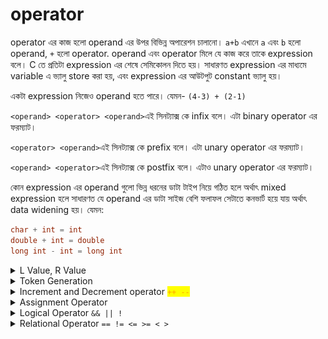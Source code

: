 # operator

operator এর কাজ হলো operand এর উপর বিভিন্ন অপারেশন চালানো। `a+b`⁠ এখানে `a` এবং `b` হলো operand, `+` হলো operator. operand এবং operator মিলে যে কাজ করে তাকে expression বলে। C তে প্রতিটা expression এর শেষে সেমিকোলন দিতে হয়। সাধারণত expression এর মাধ্যমে variable এ ভ্যালু store করা হয়,  এবং expression এর আউটপুট constant ভ্যালু হয়।

&#x20;একটা expression নিজেও operand হতে পারে। যেমন- `(4-3) + (2-1)`

`<operand> <operator> <operand>`এই সিনট্যাক্স কে infix বলে। এটা binary operator এর ফরম্যাট। &#x20;

`<operator> <operand>`এই সিনট্যাক্স কে prefix বলে। এটা unary operator এর ফরম্যাট। &#x20;

`<operand> <operator>`এই সিনট্যাক্স কে postfix বলে। এটাও unary operator এর ফরম্যাট। &#x20;

কোন expression এর operand গুলো ভিন্ন ধরনের ডাটা টাইপ নিয়ে গঠিত হলে অর্থাৎ mixed expression হলে সাধারণত যে operand এর ডাটা সাইজ বেশি ফলাফল সেটাতে কনভার্ট হয়ে যায় অর্থাৎ data widening হয়। যেমন:&#x20;

```c
char + int = int
double + int = double
long int - int = long int
```



<details>

<summary>L Value, R Value</summary>

lvalue মানে হলো এটা data store করতে পারে, এর একটা মেমোরি এড্রেস আছে, এবং এটা অবশ্যই একটা variable হবে, কোনোরকম constant, expression, function হবে না।

rvalue তে কোনোরকম data store করার সক্ষমতা থাকেনা, এগুলো constant, expression, function হয়।

</details>

<details>

<summary>Token Generation</summary>

Compilation process এর প্রথম ধাপ Lexical analysis. Lexical analyzer(source code স্ক্যান করে)  token এ কনভার্ট করে (যদি lexemes পাওয়া যায়)।  lexemes=  meaningful sequence of characters (highest). C তে বিভিন্ন ধরনের token আছে। যেমন:

```
1) Keywords: 
Examples- for, while, if etc.

2) Identifier
Examples- Variable name, function name etc.

3) Operators:
Examples- '+', '++', '-' etc.

4) Separators:
Examples- ', ' ';' etc
```

<img src="../.gitbook/assets/Screenshot from 2022-04-14 16-56-46.png" alt="" data-size="original">

</details>

<details>

<summary>Increment and Decrement operator <mark style="color:orange;"><code>++ --</code></mark></summary>

এইগুলো একটা ভেরিয়েবলের ভ্যালুকে এক করে বাড়ায় বা কমায়। ধরি `a = 5;` সুতরাং, `a++` এর মানে হলো `a = a + 1;`

এই operator গুলোর সাথে **rvalue** দেয়া যায় না। `a++` হলো `a = a + 1;` এখানে `a` হলো lvalue, `a+1` হলো rvalue `(a+b)++` দিলে `(a+b)=(a+b)+1` হবে। এখানে বামদিকে `(a+b)` একটা  rvalue যেটা data store করতে পারেনা, এজন্য Increment এবং decrement operator এর সাথে rvalue দেয়া যায় না।

&#x20;`a++` হলো **post-increment operator বা postfix**. a = 5; এবং x = a++; দিলে x এর value হিসেবে আগে 5 assign হবে, তারপর a এর ভ্যালু increment হবে। এটা কোনো ভ্যারিয়েবলে ডাটা  assign এর সময়কার নিয়ম। &#x20;

```c
#include <stdio.h>  
  
int main()  
{  
  int a = 5;  
  int x;
  
    x = a++;  
  
    printf("x = %d\n", x); 
		
    // output x = 5, not 6 
  
  return 0;  
}
```



`++a` হলো **pre-increment operator বা prefix** , a = 5; এবং x = ++a; হলে এখানে আগে a এর ভ্যালু increment হয়ে 6 হবে, এবং তারপর x এর value হিসেবে assign হবে। এটাও কোনো ভ্যারিয়েবলে ডাটা  assign এর সময়কার নিয়ম। &#x20;

```c
#include <stdio.h>  
  
int main()  
{  
  int a = 5;  
  int x;
  
    x = ++a;  
  
    printf("x = %d\n", x); 
		
    // output x = 6, not 5
  
   return 0;  
}
```



Equation এর ক্ষেত্রে  **post-increment operator** আগে value **** কে Equation এ পাঠায়, তারপর ভ্যালু increment হবে।  যেমন- `a=5, b=5` হলে `a+++b` এর আউটপুট হবে 10.&#x20;

![](../.gitbook/assets/1.png)

<img src="../.gitbook/assets/Screenshot from 2022-04-14 18-08-35.png" alt="" data-size="original">



Equation এর ক্ষেত্রে  **pre-increment operator** আগে ভ্যালু increment হবে, তারপর value **** কে Equation এ পাঠায়,&#x20;

যেমন- `a=5, b=5` হলে `a+++b` এর আউটপুট হবে 10.

</details>

<details>

<summary>Assignment Operator</summary>

![](<../.gitbook/assets/Screenshot from 2022-04-15 17-19-06.png>)

এটা দিয়ে variable এ value assign করার সময় lvalue এবং rvalue খেয়াল রাখতে হয়।

`a = a + b;` এটা সঠিক, `a + b = a;` এটা ভুল।

#### Shorthand (Arithmetic Assignment Operators)

আগে (যোগ/বিয়োগ/গুণ/ভাগ) করো, তারপর R value কে L value তে assign করো।

![](<../.gitbook/assets/Screenshot from 2022-04-15 17-23-23.png>)

![](<../.gitbook/assets/Screenshot from 2022-04-15 17-25-56.png>)



</details>

<details>

<summary>Logical Operator <code>&#x26;&#x26; || !</code></summary>

![](../.gitbook/assets/logical-op.png)

&& এবং || কমপক্ষে দুইটা কন্ডিশনকে combine করে, তাই এরা বাইনারী operator। `&&` এর বেলায় দুইটা কন্ডিশনই সত্য কিনা যাচাই করা হয়। যখনই একটা কন্ডিশন false পাবে, এরপরের কন্ডিশন আর evaluate করা হবেনা, একে short circuit বলে। && এর দুইপাশে দুইটা কন্ডিশন না হয়ে যদি একটা expression থাকে এবং যদি এটার ভ্যালু শূন্য এর বেশি হয়, তাহলে expression হওয়া সত্ত্বেও আউটপুট true হবে।&#x20;

&#x20;`||` এর বেলায় কমপক্ষে একটা কন্ডিশন সত্য কিনা সেটা যাচাই করা হয়। যখনই একটা কন্ডিশন true পাবে, এরপরের কন্ডিশন আর evaluate করা হবেনা, যা  `||` এর short circuit।

`!` operator কন্ডিশনকে complement হিসেবে দেখে। (complement= true becomes false, false becomes true).

true, false এর আউটপুট বুলিয়ানে হয়, true= 1, false= 0

![](../.gitbook/assets/not-op.png)

</details>

<details>

<summary>Relational Operator <code>== != &#x3C;= >= &#x3C; ></code></summary>

![](../.gitbook/assets/relational-op.png)

এদের সবারই দুইটা operand লাগে তাই এরা বাইনারী operator.  এরা হয় true নয়তো false আউটপুট দিবে। তাই দুইটা value সত্য নাকি মিথ্যা সেটা বের করতে এই operator ব্যবহার করা হয়।

</details>

